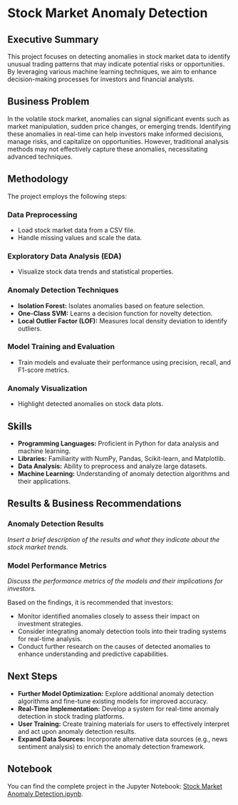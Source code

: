 # Stock Market Anomaly Detection

## Executive Summary

This project focuses on detecting anomalies in stock market data to identify unusual trading patterns that may indicate potential risks or opportunities. By leveraging various machine learning techniques, we aim to enhance decision-making processes for investors and financial analysts.

## Business Problem

In the volatile stock market, anomalies can signal significant events such as market manipulation, sudden price changes, or emerging trends. Identifying these anomalies in real-time can help investors make informed decisions, manage risks, and capitalize on opportunities. However, traditional analysis methods may not effectively capture these anomalies, necessitating advanced techniques.

## Methodology

The project employs the following steps:

### Data Preprocessing

- Load stock market data from a CSV file.
- Handle missing values and scale the data.

### Exploratory Data Analysis (EDA)

- Visualize stock data trends and statistical properties.

### Anomaly Detection Techniques

- **Isolation Forest:** Isolates anomalies based on feature selection.
- **One-Class SVM:** Learns a decision function for novelty detection.
- **Local Outlier Factor (LOF):** Measures local density deviation to identify outliers.

### Model Training and Evaluation

- Train models and evaluate their performance using precision, recall, and F1-score metrics.

### Anomaly Visualization

- Highlight detected anomalies on stock data plots.

## Skills

- **Programming Languages:** Proficient in Python for data analysis and machine learning.
- **Libraries:** Familiarity with NumPy, Pandas, Scikit-learn, and Matplotlib.
- **Data Analysis:** Ability to preprocess and analyze large datasets.
- **Machine Learning:** Understanding of anomaly detection algorithms and their applications.

## Results & Business Recommendations

### Anomaly Detection Results

*Insert a brief description of the results and what they indicate about the stock market trends.*

### Model Performance Metrics

*Discuss the performance metrics of the models and their implications for investors.*

Based on the findings, it is recommended that investors:

- Monitor identified anomalies closely to assess their impact on investment strategies.
- Consider integrating anomaly detection tools into their trading systems for real-time analysis.
- Conduct further research on the causes of detected anomalies to enhance understanding and predictive capabilities.

## Next Steps

- **Further Model Optimization:** Explore additional anomaly detection algorithms and fine-tune existing models for improved accuracy.
- **Real-Time Implementation:** Develop a system for real-time anomaly detection in stock trading platforms.
- **User Training:** Create training materials for users to effectively interpret and act upon anomaly detection results.
- **Expand Data Sources:** Incorporate alternative data sources (e.g., news sentiment analysis) to enrich the anomaly detection framework.

## Notebook

You can find the complete project in the Jupyter Notebook: [Stock Market Anomaly Detection.ipynb](path/to/Stock_Market_Anomaly_Detection.ipynb).
